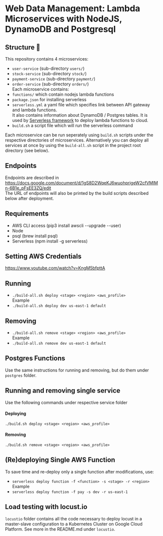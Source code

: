 # Web Data Management: Lambda Microservices with NodeJS, DynamoDB and Postgresql
## Structure :open_file_folder:
This repository contains 4 microservices:
* `user-service` (sub-directory `users/`)
* `stock-service` (sub-directory `stock/`)
* `payment-service` (sub-directory `payment/`)
* `order-service` (sub-directory `orders/`)  
Each microservice contains:  
* `functions/` which contain nodejs lambda functions
* `package.json` for installing serverless
* `serverless.yml` a yaml file which specifies link between API gateway and lambda functions.  
It also contains information about DynamoDB / Postgres tables. It is used by [Serverless framework](https://serverless.com/)
to deploy lambda functions to cloud.
* `build.sh` a script file which will run the serverless command  

Each microservice can be run seperately using `build.sh` scripts under the respective directories of microservices.
Alternatively you can deploy all services at once by using the `build-all.sh` script in the 
project root directory (see below).
## Endpoints 
Endpoints are described in  
https://docs.google.com/document/d/1gS8D2WqeKJ6wuohprigeW2cfVMlMn-6B1e_pFsEE3ZQ/edit  
The URL of endpoints will also be printed by the build scripts described below after deployment.
## Requirements
* AWS CLI access (pip3 install awscli --upgrade --user)
* Node
* psql (brew install psql)
* Serverless (npm install -g serverless)
## Setting AWS Credentials  
https://www.youtube.com/watch?v=KngM5bfpttA 
## Running
* `./build-all.sh deploy <stage> <region> <aws_profile>`  
Example  
* `./build-all.sh deploy dev us-east-1 default`
## Removing 
* `./build-all.sh remove <stage> <region> <aws_profile>`  
Example  
* `./build-all.sh remove dev us-east-1 default`
## Postgres Functions  
Use the same instructions for running and removing, but do them under `postgres` folder.

## Running and removing single service
Use the following commands under respective service folder  
#### Deploying  
`./build.sh deploy <stage> <region> <aws_profile>`
#### Removing
`./build.sh remove <stage> <region> <aws_profile>`

## (Re)deploying Single AWS Function  
To save time and re-deploy only a single function after modifications, use:  
* `serverless deploy function -f <function> -s <stage> -r <region>`
Example
* `serverless deploy function -f pay -s dev -r us-east-1`
  
## Load testing with locust.io  
`locustio` folder contains all the code necessary to deploy locust
in a master-slave configuration to a Kubernetes Cluster on 
Google Cloud Platform. See more in the README.md under `locustio`. 
